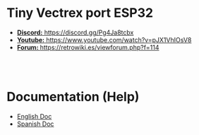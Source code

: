 # Tiny Vectrex port ESP32
<ul>
 <li><a href='https://discord.gg/Pg4Ja8tcbx'><b>Discord:</b> https://discord.gg/Pg4Ja8tcbx</a></li>
 <li><a href='https://www.youtube.com/watch?v=pJX1VhIOsV8'><b>Youtube:</b> https://www.youtube.com/watch?v=pJX1VhIOsV8</a></li>
 <li><a href='https://retrowiki.es/viewforum.php?f=114'><b>Forum: </b>https://retrowiki.es/viewforum.php?f=114</a></li>
</ul>

<br><br>
<h1>Documentation (Help)</h1>
<ul>
 <li><a href='readmeEnglish.md'>English Doc</a></li>
 <li><a href='readmeSpanish.md'>Spanish Doc</a></li>
</ul>

